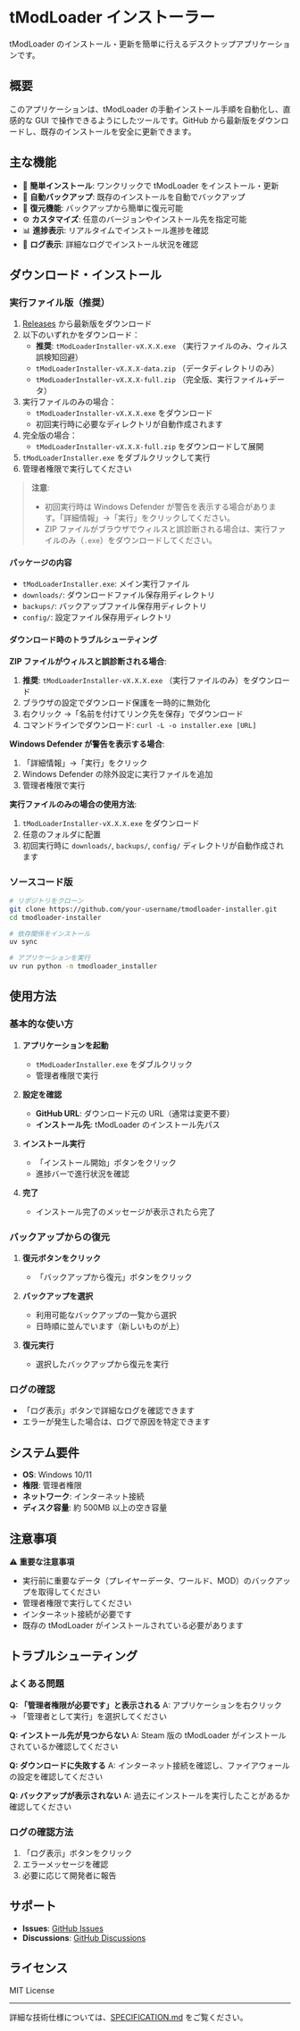# tModLoader インストーラー

tModLoader のインストール・更新を簡単に行えるデスクトップアプリケーションです。

## 概要

このアプリケーションは、tModLoader の手動インストール手順を自動化し、直感的な GUI で操作できるようにしたツールです。GitHub から最新版をダウンロードし、既存のインストールを安全に更新できます。

## 主な機能

- 🚀 **簡単インストール**: ワンクリックで tModLoader をインストール・更新
- 💾 **自動バックアップ**: 既存のインストールを自動でバックアップ
- 🔄 **復元機能**: バックアップから簡単に復元可能
- ⚙️ **カスタマイズ**: 任意のバージョンやインストール先を指定可能
- 📊 **進捗表示**: リアルタイムでインストール進捗を確認
- 📝 **ログ表示**: 詳細なログでインストール状況を確認

## ダウンロード・インストール

### 実行ファイル版（推奨）

1. [Releases](https://github.com/your-username/tmodloader-installer/releases) から最新版をダウンロード
2. 以下のいずれかをダウンロード：
   - **推奨**: `tModLoaderInstaller-vX.X.X.exe` （実行ファイルのみ、ウィルス誤検知回避）
   - `tModLoaderInstaller-vX.X.X-data.zip` （データディレクトリのみ）
   - `tModLoaderInstaller-vX.X.X-full.zip` （完全版、実行ファイル+データ）
3. 実行ファイルのみの場合：
   - `tModLoaderInstaller-vX.X.X.exe` をダウンロード
   - 初回実行時に必要なディレクトリが自動作成されます
4. 完全版の場合：
   - `tModLoaderInstaller-vX.X.X-full.zip` をダウンロードして展開
5. `tModLoaderInstaller.exe` をダブルクリックして実行
6. 管理者権限で実行してください

> **注意**:
>
> - 初回実行時は Windows Defender が警告を表示する場合があります。「詳細情報」→「実行」をクリックしてください。
> - ZIP ファイルがブラウザでウィルスと誤診断される場合は、実行ファイルのみ（`.exe`）をダウンロードしてください。

#### パッケージの内容

- `tModLoaderInstaller.exe`: メイン実行ファイル
- `downloads/`: ダウンロードファイル保存用ディレクトリ
- `backups/`: バックアップファイル保存用ディレクトリ
- `config/`: 設定ファイル保存用ディレクトリ

#### ダウンロード時のトラブルシューティング

**ZIP ファイルがウィルスと誤診断される場合**:

1. **推奨**: `tModLoaderInstaller-vX.X.X.exe` （実行ファイルのみ）をダウンロード
2. ブラウザの設定でダウンロード保護を一時的に無効化
3. 右クリック →「名前を付けてリンク先を保存」でダウンロード
4. コマンドラインでダウンロード: `curl -L -o installer.exe [URL]`

**Windows Defender が警告を表示する場合**:

1. 「詳細情報」→「実行」をクリック
2. Windows Defender の除外設定に実行ファイルを追加
3. 管理者権限で実行

**実行ファイルのみの場合の使用方法**:

1. `tModLoaderInstaller-vX.X.X.exe` をダウンロード
2. 任意のフォルダに配置
3. 初回実行時に `downloads/`, `backups/`, `config/` ディレクトリが自動作成されます

### ソースコード版

```bash
# リポジトリをクローン
git clone https://github.com/your-username/tmodloader-installer.git
cd tmodloader-installer

# 依存関係をインストール
uv sync

# アプリケーションを実行
uv run python -m tmodloader_installer
```

## 使用方法

### 基本的な使い方

1. **アプリケーションを起動**

   - `tModLoaderInstaller.exe` をダブルクリック
   - 管理者権限で実行

2. **設定を確認**

   - **GitHub URL**: ダウンロード元の URL（通常は変更不要）
   - **インストール先**: tModLoader のインストール先パス

3. **インストール実行**

   - 「インストール開始」ボタンをクリック
   - 進捗バーで進行状況を確認

4. **完了**
   - インストール完了のメッセージが表示されたら完了

### バックアップからの復元

1. **復元ボタンをクリック**

   - 「バックアップから復元」ボタンをクリック

2. **バックアップを選択**

   - 利用可能なバックアップの一覧から選択
   - 日時順に並んでいます（新しいものが上）

3. **復元実行**
   - 選択したバックアップから復元を実行

### ログの確認

- 「ログ表示」ボタンで詳細なログを確認できます
- エラーが発生した場合は、ログで原因を特定できます

## システム要件

- **OS**: Windows 10/11
- **権限**: 管理者権限
- **ネットワーク**: インターネット接続
- **ディスク容量**: 約 500MB 以上の空き容量

## 注意事項

⚠️ **重要な注意事項**

- 実行前に重要なデータ（プレイヤーデータ、ワールド、MOD）のバックアップを取得してください
- 管理者権限で実行してください
- インターネット接続が必要です
- 既存の tModLoader がインストールされている必要があります

## トラブルシューティング

### よくある問題

**Q: 「管理者権限が必要です」と表示される**
A: アプリケーションを右クリック → 「管理者として実行」を選択してください

**Q: インストール先が見つからない**
A: Steam 版の tModLoader がインストールされているか確認してください

**Q: ダウンロードに失敗する**
A: インターネット接続を確認し、ファイアウォールの設定を確認してください

**Q: バックアップが表示されない**
A: 過去にインストールを実行したことがあるか確認してください

### ログの確認方法

1. 「ログ表示」ボタンをクリック
2. エラーメッセージを確認
3. 必要に応じて開発者に報告

## サポート

- **Issues**: [GitHub Issues](https://github.com/your-username/tmodloader-installer/issues)
- **Discussions**: [GitHub Discussions](https://github.com/your-username/tmodloader-installer/discussions)

## ライセンス

MIT License

---

詳細な技術仕様については、[SPECIFICATION.md](SPECIFICATION.md) をご覧ください。

